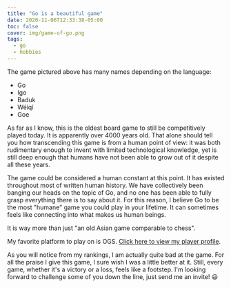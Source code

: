```yaml
---
title: "Go is a beautiful game"
date: 2020-11-06T12:33:38-05:00
toc: false
cover: img/game-of-go.png
tags:
  - go
  - hobbies
---
```


The game pictured above has many names depending on the language:

* Go
* Igo
* Baduk
* Wéiqí
* Goe

As far as I know, this is the oldest board game to still be competitively played today. It is apparently over
4000 years old. That alone should tell you how transcending this game is from a human point of view: it was
both rudimentary enough to invent with limited technological knowledge, yet is still deep enough that humans
have not been able to grow out of it despite all these years.

The game could be considered  a human constant at this point. It has existed throughout most of written human
history. We have collectively been banging our heads on the topic of Go, and no one has been able to
fully grasp everything there is to say about it. For this reason, I believe Go to be the most "humane" game
you could play in your lifetime. It can sometimes feels like connecting into what makes us human beings.

It is way more than just "an old Asian game comparable to chess".

My favorite platform to play on is OGS. [Click here to view my player
profile](https://online-go.com/player/416731/).

As you will notice from my rankings, I am actually quite bad at the game. For all the praise I give this game,
I sure wish I was a little better at it. Still, every game, whether it's a victory or a loss, feels like a
footstep. I'm looking forward to challenge some of you down the line, just send me an invite! :smiley:
